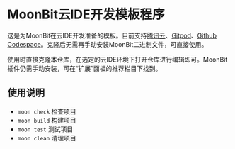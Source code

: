 # MoonBit云IDE开发模板程序

这是为MoonBit在云IDE开发准备的模板。目前支持[腾讯云](coding.net)、[Gitpod](gitpod.io)、[Github Codespace](github.dev)。克隆后无需再手动安装MoonBit二进制文件，可直接使用。

使用时直接克隆本仓库，在选定的云IDE环境下打开仓库进行编辑即可。MoonBit插件仍需手动安装，可在“扩展”面板的推荐栏目下找到。

## 使用说明

- `moon check` 检查项目
- `moon build` 构建项目
- `moon test` 测试项目
- `moon clean` 清理项目

